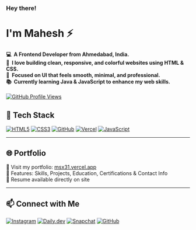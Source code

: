 ### Hey there! 
<h1>I'm Mahesh ⚡</h1>
<h4>
  💻 &nbsp;A Frontend Developer from Ahmedabad, India.<br>
  💚 &nbsp;I love building clean, responsive, and colorful websites using HTML & CSS.<br>
  🎯 &nbsp;Focused on UI that feels smooth, minimal, and professional.<br>
  📚 &nbsp;Currently learning Java & JavaScript to enhance my web skills.
</h4>

<a href="https://github.com/antonkomarev/github-profile-views-counter">
  <img src="https://komarev.com/ghpvc/?username=maheshsthr&style=for-the-badge" alt="GitHub Profile Views" />
</a>

<br>

## 🚀 Tech Stack

[![HTML5](https://img.shields.io/badge/HTML5-e34c26?style=for-the-badge&logo=html5&logoColor=white)](#)
[![CSS3](https://img.shields.io/badge/CSS3-264de4?style=for-the-badge&logo=css3&logoColor=white)](#)
[![GitHub](https://img.shields.io/badge/GitHub-000?style=for-the-badge&logo=github&logoColor=white)](#)
[![Vercel](https://img.shields.io/badge/Vercel-000?style=for-the-badge&logo=vercel&logoColor=white)](#)
[![JavaScript](https://img.shields.io/badge/JavaScript-F7DF1E?style=for-the-badge&logo=javascript&logoColor=black)](#)

---

## 🌐 Portfolio

🔗 Visit my portfolio: [msx31.vercel.app](https://msx31.vercel.app)  
💼 Features: Skills, Projects, Education, Certifications & Contact Info  
📄 Resume available directly on site

---

## 📫 Connect with Me

[![Instagram](https://img.shields.io/badge/@str_mhes-E4405F?style=for-the-badge&logo=instagram&logoColor=white)](https://instagram.com/str_mhes)
[![Daily.dev](https://img.shields.io/badge/@msx31-282c34?style=for-the-badge&logo=daily.dev&logoColor=white)](https://app.daily.dev/msx31)
[![Snapchat](https://img.shields.io/badge/@str_maheshh-FFFC00?style=for-the-badge&logo=snapchat&logoColor=black)](https://snapchat.com/add/str_maheshh)
[![GitHub](https://img.shields.io/badge/@maheshsthr-181717?style=for-the-badge&logo=github&logoColor=white)](https://github.com/maheshsthr)

